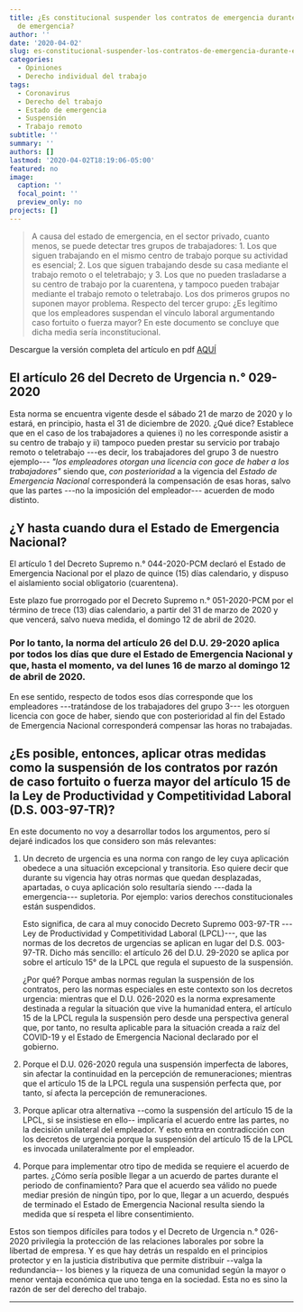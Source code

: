 ```yaml
---
title: ¿Es constitucional suspender los contratos de emergencia durante el estado
  de emergencia?
author: ''
date: '2020-04-02'
slug: es-constitucional-suspender-los-contratos-de-emergencia-durante-el-estado-de-emergencia
categories:
  - Opiniones
  - Derecho individual del trabajo
tags:
  - Coronavirus
  - Derecho del trabajo
  - Estado de emergencia
  - Suspensión
  - Trabajo remoto
subtitle: ''
summary: ''
authors: []
lastmod: '2020-04-02T18:19:06-05:00'
featured: no
image:
  caption: ''
  focal_point: ''
  preview_only: no
projects: []
---
```


>A causa del estado de emergencia, en el sector privado, cuanto menos, se puede detectar tres grupos de trabajadores: 1. Los que siguen trabajando en el mismo centro de trabajo porque su actividad es esencial; 2. Los que siguen trabajando desde su casa mediante el trabajo remoto o el teletrabajo; y 3. Los que no pueden trasladarse a su centro de trabajo por la cuarentena, y tampoco pueden trabajar mediante el trabajo remoto o teletrabajo. Los dos primeros grupos no suponen mayor problema. Respecto del tercer grupo: ¿Es legítimo que los empleadores suspendan el vínculo laboral argumentando caso fortuito o fuerza mayor? En este documento se concluye que dicha media sería inconstitucional.

Descargue la versión completa del artículo en pdf [AQUÍ](/files/suspension-contratos-de-trabajo.pdf) 


## El artículo 26 del Decreto de Urgencia n.° 029-2020

Esta norma se encuentra vigente desde el sábado 21 de marzo de 2020 y lo estará, en principio, hasta el 31 de diciembre de 2020. ¿Qué dice? Establece que en el caso de los trabajadores a quienes i) no les corresponde asistir a su centro de trabajo y  ii) tampoco pueden prestar su servicio por trabajo remoto o teletrabajo ---es decir, los trabajadores del grupo 3 de nuestro ejemplo--- *"los empleadores otorgan una licencia con goce de haber a los trabajadores"* siendo que, *con posterioridad* a la vigencia del *Estado de Emergencia Nacional* corresponderá la compensación de esas horas, salvo que las partes ---no la imposición del empleador--- acuerden de modo distinto. 

## ¿Y hasta cuando dura el Estado de Emergencia Nacional?

El artículo 1 del Decreto Supremo n.° 044-2020-PCM declaró el Estado de Emergencia Nacional por el plazo de quince (15) días calendario, y dispuso el aislamiento social obligatorio (cuarentena).

Este plazo fue prorrogado por el Decreto Supremo n.° 051-2020-PCM por el término de trece (13) días calendario, a partir del 31 de marzo de 2020 y que vencerá, salvo nueva medida, el domingo 12 de abril de 2020.

### Por lo tanto, la norma del artículo 26 del D.U. 29-2020 aplica por todos los días que dure el Estado de Emergencia Nacional y que, hasta el momento, va del lunes 16 de marzo al domingo 12 de abril de 2020.

En ese sentido, respecto de todos esos días corresponde que los empleadores ---tratándose de los trabajadores del grupo 3--- les otorguen licencia con goce de haber, siendo que con posterioridad al fin del Estado de Emergencia Nacional corresponderá compensar las horas no trabajadas.

## ¿Es posible, entonces, aplicar otras medidas como la suspensión de los contratos por razón de caso fortuito o fuerza mayor del artículo 15 de la Ley de Productividad y Competitividad Laboral (D.S. 003-97-TR)?

En este documento no voy a desarrollar todos los argumentos, pero sí dejaré indicados los que considero son más relevantes:

1. Un decreto de urgencia es una norma con rango de ley cuya aplicación obedece a una situación excepcional y transitoria. Eso quiere decir que durante su vigencia hay otras normas que quedan desplazadas, apartadas, o cuya aplicación solo resultaría siendo ---dada la emergencia--- supletoria. Por ejemplo: varios derechos constitucionales están suspendidos.

    Esto significa, de cara al muy conocido Decreto Supremo 003-97-TR ---Ley de Productividad y Competitividad Laboral (LPCL)---, que las normas de los decretos de urgencias se aplican en lugar del D.S. 003-97-TR. Dicho más sencillo: el artículo 26 del D.U. 29-2020 se aplica por sobre el artículo 15° de la LPCL que regula el supuesto de la suspensión.

    ¿Por qué? Porque ambas normas regulan la suspensión de los contratos, pero las normas especiales en este contexto son los decretos urgencia: mientras que el D.U. 026-2020 es la norma expresamente destinada a regular la situación que vive la humanidad entera, el artículo 15 de la LPCL regula la suspensión pero desde una perspectiva general que, por tanto, no resulta aplicable para la situación creada a raíz del COVID-19 y el Estado de Emergencia Nacional declarado por el gobierno.

2. Porque el D.U. 026-2020 regula una suspensión imperfecta de labores, sin afectar la continuidad en la percepción de remuneraciones; mientras que el artículo 15 de la LPCL regula una suspensión perfecta que, por tanto, sí afecta la percepción de remuneraciones. 

3. Porque aplicar otra alternativa --como la suspensión del artículo 15 de la LPCL, si se insistiese en ello-- implicaría el acuerdo entre las partes, no la decisión unilateral del empleador. Y esto entra en contradicción con los decretos de urgencia porque la suspensión del artículo 15 de la LPCL es invocada unilateralmente por el empleador.

4. Porque para implementar otro tipo de medida se requiere el acuerdo de partes. ¿Cómo sería posible llegar a un acuerdo de partes durante el periodo de confinamiento? Para que el acuerdo sea válido no puede mediar presión de ningún tipo, por lo que, llegar a un acuerdo, después de terminado el Estado de Emergencia Nacional resulta siendo la medida que sí respeta el libre consentimiento.

Estos son tiempos difíciles para todos y el Decreto de Urgencia n.° 026-2020 privilegia la protección de las relaciones laborales por sobre la libertad de empresa. Y es que hay detrás un respaldo en el principios protector y en la justicia distributiva que permite distribuir --valga la redundancia-- los bienes y la riqueza de una comunidad según la mayor o menor ventaja económica que uno tenga en la sociedad. Esta no es sino la razón de ser del derecho del trabajo.


***


